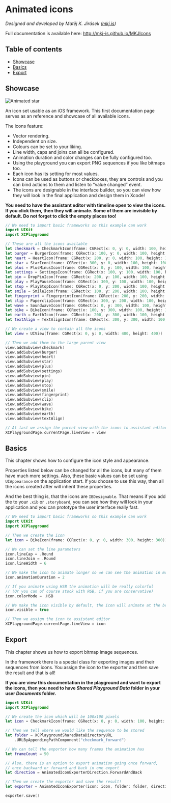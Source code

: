 
# Animated icons

*Designed and developed by Matěj K. Jirásek ([mkj.is](http://mkj.is))*

Full documentation is available here: <http://mkj-is.github.io/MKJIcons>


## Table of contents

* [Showcase](#showcase)
* [Basics](#basics)
* [Export](#export)



## Showcase


![Animated star](Icons.playground/Pages/Showcase.xcplaygroundpage/Resources/AnimatedStar.gif)

An icon set usable as an iOS framework. This first documentation page
serves as an reference and showcase of all available icons.

The icons feature:

- Vector rendering.
- Independent on size.
- Colours can be set to your liking.
- Line width, caps and joins can all be configured.
- Animation duration and color changes can be fully configured too.
- Using the playground you can export PNG sequences if you like bitmaps too.
- Each icon has its setting for most values.
- Icons can be used as buttons or checkboxes,
  they are controls and you can bind actions to them
  and listen to “value changed” event.
- The icons are designable in the interface builder, so you can view how they will
  look in the final application and design them in Xcode!

**You need to have the assistant editor with timeline open to view the icons.
If you click them, then they will animate. Some of them are invisible
by default. Do not forget to click the empty places too!**


```swift
// We need to import basic frameworks so this example can work
import UIKit
import XCPlayground

// These are all the icons available
let checkmark = CheckmarkIcon(frame: CGRect(x: 0, y: 0, width: 100, height: 100))
let burger = BurgerIcon(frame: CGRect(x: 100, y: 0, width: 100, height: 100))
let heart = HeartIcon(frame: CGRect(x: 200, y: 0, width: 100, height: 100))
let star = StarIcon(frame: CGRect(x: 300, y: 0, width: 100, height: 100))
let plus = PlusMinusIcon(frame: CGRect(x: 0, y: 100, width: 100, height: 100))
let settings = SettingsIcon(frame: CGRect(x: 100, y: 100, width: 100, height: 100))
let pin = DropPinIcon(frame: CGRect(x: 200, y: 100, width: 100, height: 100))
let play = PlayPauseIcon(frame: CGRect(x: 300, y: 100, width: 100, height: 100))
let stop = PlayStopIcon(frame: CGRect(x: 0, y: 200, width: 100, height: 100))
let smile = SmileIcon(frame: CGRect(x: 100, y: 200, width: 100, height: 100))
let fingerprint = FingerprintIcon(frame: CGRect(x: 200, y: 200, width: 100, height: 100))
let clip = PaperclipIcon(frame: CGRect(x: 300, y: 200, width: 100, height: 100))
let wave = SoundwaveIcon(frame: CGRect(x: 0, y: 300, width: 100, height: 100))
let bike = BikeIcon(frame: CGRect(x: 100, y: 300, width: 100, height: 100))
let earth = EarthIcon(frame: CGRect(x: 200, y: 300, width: 100, height: 100))
let textAlign = TextAlignIcon(frame: CGRect(x: 300, y: 300, width: 100, height: 100))

// We create a view to contain all the icons
let view = UIView(frame: CGRect(x: 0, y: 0, width: 400, height: 400))

// Then we add them to the large parent view
view.addSubview(checkmark)
view.addSubview(burger)
view.addSubview(heart)
view.addSubview(star)
view.addSubview(plus)
view.addSubview(settings)
view.addSubview(pin)
view.addSubview(play)
view.addSubview(stop)
view.addSubview(smile)
view.addSubview(fingerprint)
view.addSubview(clip)
view.addSubview(wave)
view.addSubview(bike)
view.addSubview(earth)
view.addSubview(textAlign)

// At last we assign the parent view with the icons to assistant editor
XCPlaygroundPage.currentPage.liveView = view
```

## Basics

This chapter shows how to configure the icon style and appearance.

Properties listed below can be changed for all the icons, but many of them have much more settings. Also,
these basic values can be set using `UIAppearance` on the application start. If you choose to use this way,
then all the icons created after will inherit these properties.

And the best thing is, that the icons are `IBDesignable`. That means if you add the to your `.xib` or `.storyboard`,
you can see how they will look in your application and you can prototype the user interface really fast.

```swift
// We need to import basic frameworks so this example can work
import UIKit
import XCPlayground

// Then we create the icon
let icon = BikeIcon(frame: CGRect(x: 0, y: 0, width: 300, height: 300))

// We can set the line parameters
icon.lineCap = .Round
icon.lineJoin = .Round
icon.lineWidth = 6

// We make the icon to animate longer so we can see the animation in more detail
icon.animationDuration = 2

// If you animate using HSB the animation will be really colorful
// (Or you can of course stock with RGB, if you are conservative)
icon.colorMode = .HSB

// We make the icon visible by default, the icon will animate at the beginning!
icon.visible = true

// Then we assign the icon to assistant editor
XCPlaygroundPage.currentPage.liveView = icon
```

## Export

This chapter shows us how to export bitmap image sequences.

In the framework there is a special class for exporting images
and their sequences from icons. You assign the icon to the exporter
and then save the result and that is all!

**If you are view this documentation in the playground and want to export the icons, then you need to have
*Shared Playground Data* folder in your user *Documents* folder.**

```swift
import UIKit
import XCPlayground

// We create the icon which will be 100x100 pixels
let icon = CheckmarkIcon(frame: CGRect(x: 0, y: 0, width: 100, height: 100))

// Then we tell where we would like the sequence to be stored
let folder = XCPlaygroundSharedDataDirectoryURL
    .URLByAppendingPathComponent("checkmark_forward")

// We can tell the exporter how many frames the animation has
let frameCount = 50

// Also, there is an option to export animation going once forward,
// once backward or forward and back in one export
let direction = AnimatedIconExporterDirection.ForwardAndBack

// Then we create the exporter and save the result!
let exporter = AnimatedIconExporter(icon: icon, folder: folder, direction: direction, count: frameCount)

exporter.save()
```
